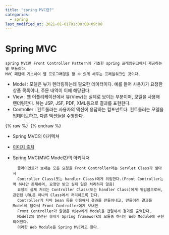 ```yaml
---
title: "spring MVC란?"
categories: 
  - spring
last_modified_at: 2021-01-01T01:00:00+09:00
---
```


# Spring MVC
    spring MVC란 Front Controller Pattern에 기초한 spring 프레임워크에서 제공하는 웹 모듈이다.
    MVC 패턴에 기초하여 웹 프로그래밍을 할 수 있게 해주는 프레임워크인 것이다. 
    
- Model : 모델은 뷰가 렌더링하는데 필요한 데이터이다. 예를 들어 사용자가 요청한 상품 목록이나, 주문 내역이 이에 해당된다.
- View : 웹 어플리케이션에서 뷰(View)는 실제로 보이는 부분이며, 모델을 사용해 렌더링한다. 뷰는 JSP, JSF, PDF, XML등으로 결과를 표현한다.
- Controller : 컨트롤러는 사용자의 액션에 응답하는 컴포넌트다. 컨트롤러는 모델을 업데이트하고, 다른 액션들을 수행한다.

{% raw %} <img src="https://chohongjae.github.io/assets/img/20210101spring/spring-mvc-model2.png" alt=""> {% endraw %}
- Spring MVC의 아키텍쳐
- [이미지 출처](https://www.edwith.org/boostcourse-web/lecture/16762)

- Spring MVC(MVC Model2)의 아키텍쳐

        클라이언트가 보내는 모든 요청을 Front Controller라는 Servlet Class가 받아서
        Controller Class(또는 handler Class)에게 위임한다.(Front Controller는 딱 하나만 존재하며, 요청만 받고 실제 일은 처리하지 않음)
        요청의 실제 처리는 Controller Class(또는 handler Class)에게 위임함으로써, 관련된 URL은 하나의 Class에서 처리하도록 한다.
        Controller가 자바 bean 등을 이용해서 결과를 만들어내고, 만들어진 결과를 Model에 담아서 Front Controller에게 보내면
        Front Controller가 알맞은 View에게 Model을 전달해서 결과를 출력한다.
        Model2의 발전된 형태가 Spring framework의 모듈중 하나인 Web Module에 구현되어있다.
        이러한 Web Module을 Spring MVC라고 한다.
